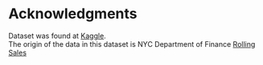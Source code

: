 # Acknowledgments

Dataset was found at [Kaggle](https://www.kaggle.com/new-york-city/nyc-property-sales). <br>
The origin of the data in this dataset is NYC Department of Finance [Rolling Sales](https://www1.nyc.gov/site/finance/taxes/property-rolling-sales-data.page) 
